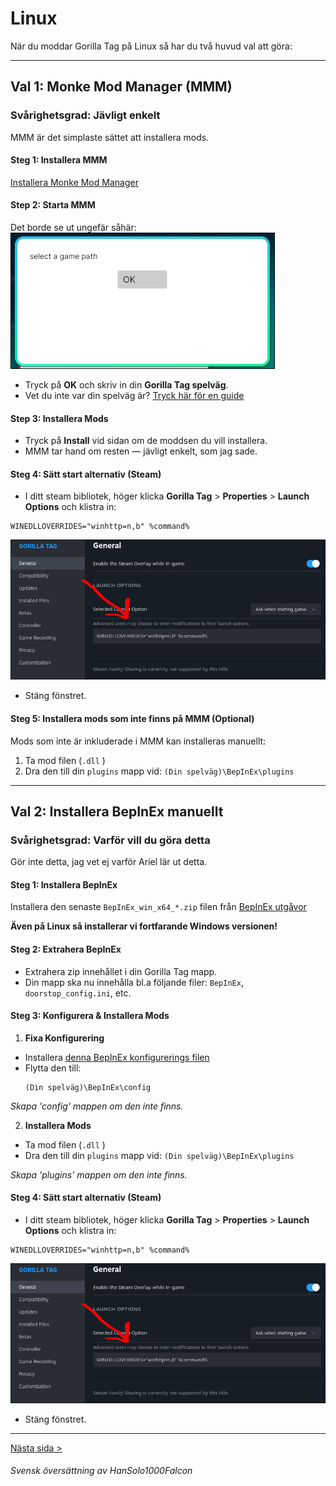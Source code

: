 # Linux

När du moddar Gorilla Tag på Linux så har du två huvud val att göra:

---

## Val 1: Monke Mod Manager (MMM)
### Svårighetsgrad: Jävligt enkelt

MMM är det simplaste sättet att installera mods.

#### Steg 1: Installera MMM
[Installera Monke Mod Manager](https://github.com/arielthemonke/MonkeModManager/releases/latest/download/MonkeModManager.Linux)

#### Step 2: Starta MMM
Det borde se ut ungefär såhär:  
![Game path selection](../images/game-path-select.png)

- Tryck på **OK** och skriv in din **Gorilla Tag spelväg**.  
- Vet du inte var din spelväg är? [Tryck här för en guide](game-path.md)

#### Step 3: Installera Mods
- Tryck på **Install** vid sidan om de moddsen du vill installera.  
- MMM tar hand om resten — jävligt enkelt, som jag sade.

#### Steg 4: Sätt start alternativ (Steam)
- I ditt steam bibliotek, höger klicka **Gorilla Tag** > **Properties** > **Launch Options** och klistra in:
```
WINEDLLOVERRIDES="winhttp=n,b" %command%
```
![image thing for launch options](../images/LaunchOptions.png)
- Stäng fönstret.

#### Steg 5: Installera mods som inte finns på MMM (Optional)
Mods som inte är inkluderade i MMM kan installeras manuellt:

1. Ta mod filen (`.dll`  )
2. Dra den till din `plugins` mapp vid: `(Din spelväg)\BepInEx\plugins`

---

## Val 2: Installera BepInEx manuellt
### Svårighetsgrad: Varför vill du göra detta

Gör inte detta, jag vet ej varför Ariel lär ut detta.

#### Steg 1: Installera BepInEx
Installera den senaste `BepInEx_win_x64_*.zip` filen från [BepInEx utgåvor](https://github.com/BepInEx/BepInEx/releases/latest)

**Även på Linux så installerar vi fortfarande Windows versionen!**


#### Steg 2: Extrahera BepInEx
- Extrahera zip innehållet i din Gorilla Tag mapp.
- Din mapp ska nu innehålla bl.a följande filer: `BepInEx`, `doorstop_config.ini`, etc.

#### Steg 3: Konfigurera & Installera Mods
1. **Fixa Konfigurering**  
- Installera [denna BepInEx konfigurerings filen](https://github.com/The-Graze/MonkeModInfo/blob/master/BepInEx.cfg)
- Flytta den till:
  ```
  (Din spelväg)\BepInEx\config
  ```
*Skapa 'config' mappen om den inte finns.*

2. **Installera Mods**
- Ta mod filen (`.dll`  )
- Dra den till din `plugins` mapp vid: `(Din spelväg)\BepInEx\plugins`

*Skapa 'plugins' mappen om den inte finns.*


#### Steg 4: Sätt start alternativ (Steam)
- I ditt steam bibliotek, höger klicka **Gorilla Tag** > **Properties** > **Launch Options** och klistra in:
```
WINEDLLOVERRIDES="winhttp=n,b" %command%
```
![image thing for launch options](../images/LaunchOptions.png)
- Stäng fönstret.

---

[Nästa sida >](the-end.md)

###### Svensk översättning av HanSolo1000Falcon